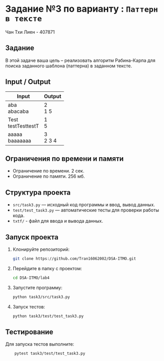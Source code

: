 # Задание №3 по варианту  : `Паттерн в тексте`
Чан Тхи Лиен - 407871

## Задание
В этой задаче ваша цель – реализовать алгоритм Рабина-Карпа 
для поиска заданного шаблона (паттерна) в заданном
тексте.

## Input / Output 

| Input                  | Output      |
|------------------------|-------------|
| aba<br/>abacaba        | 2<br/>1 5   |
| Test<br/>testTesttestT | 1<br/>5     |
| aaaaa<br/>baaaaaaa     | 3<br/>2 3 4 |


## Ограничения по времени и памяти

- Ограничение по времени. 2 сек.
- Ограничение по памяти. 256 мб.

## Структура проекта
- `src/task3.py` — исходный код программы и ввод, вывод данных.
- `test/test_task3.py` — автоматические тесты для проверки работы кода.
- `txtf/` - файл для ввода и вывода данных.
## Запуск проекта
1. Клонируйте репозиторий:
   ```bash
   git clone https://github.com/Tran16062002/DSA-ITMO.git
   ```
2. Перейдите в папку с проектом:
   ```bash
   cd DSA-ITMO/lab4
   ```
3. Запустите программу:
   ```bash
   python task3/src/task3.py
   ```

4. Запуск тестов:
   ```bash
   python task3/test/test_task3.py
   ```
## Тестирование
Для запуска тестов выполните:
```bash
    pytest task3/test/test_task3.py
```
